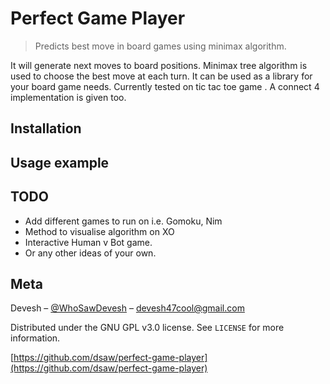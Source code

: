 # Perfect Game Player
> Predicts best move in board games using minimax algorithm.


It will generate next moves to board positions. Minimax tree algorithm is used to choose the best move at each turn. It can be used as a library for your board game needs.
Currently tested on tic tac toe game . A connect 4 implementation is given too.


## Installation


## Usage example



## TODO
* Add different games to run on i.e. Gomoku, Nim
* Method to visualise algorithm on XO
* Interactive Human v Bot game.
* Or any other ideas of your own.


## Meta

Devesh – [@WhoSawDevesh](https://twitter.com/WhoSawDevesh) – devesh47cool@gmail.com

Distributed under the GNU GPL v3.0 license. See ``LICENSE`` for more information.

[https://github.com/dsaw/perfect-game-player](https://github.com/dsaw/perfect-game-player)
